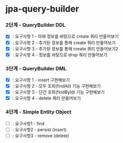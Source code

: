 # jpa-query-builder

### 2단계 - QueryBuilder DDL
- [x] : 요구사항 1 - 아래 정보를 바탕으로 create 쿼리 만들어보기
- [x] : 요구사항 2 - 추가된 정보를 통해 create 쿼리 만들어보기
- [x] : 요구사항 3 - 추가된 정보를 통해 create 쿼리 만들어보기2
- [x] : 요구사항 4 - 정보를 바탕으로 drop 쿼리 만들어보기

### 3단계 - QueryBuilder DML
- [x] : 요구사항 1 - insert 구현해보기
- [x] : 요구사항 2 - 모두 조회(findAll) 기능 구현해보기
- [x] : 요구사항 3 - 단건 조회(findById) 기능 구현해보기
- [x] : 요구사항 4 - delete 쿼리 만들어보기

### 4단계 - Simple Entity Object
- [ ] : 요구사항1 - find
- [ ] : 요구사항2 - persist (insert)
- [ ] : 요구사항3 - remove (delete)
